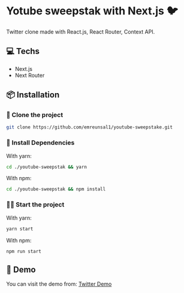 # Yotube sweepstak with Next.js 🐦
Twitter clone made with React.js, React Router, Context API.
## 💻 Techs
- Next.js
- Next Router
## 📦 Installation
### 📰 Clone the project
```bash
git clone https://github.com/emreunsal1/youtube-sweepstake.git
```
### 🔻 Install Dependencies
With yarn:
```bash
cd ./youtube-sweepstak && yarn
```
With npm:
```bash
cd ./youtube-sweepstak && npm install
```
### 🏃‍♂️ Start the project
With yarn:
```bash
yarn start
```
With npm:
```
npm run start
```
## 🔴 Demo
You can visit the demo from: [Twitter Demo](https://twitter-clone-nine-tan.vercel.app/)